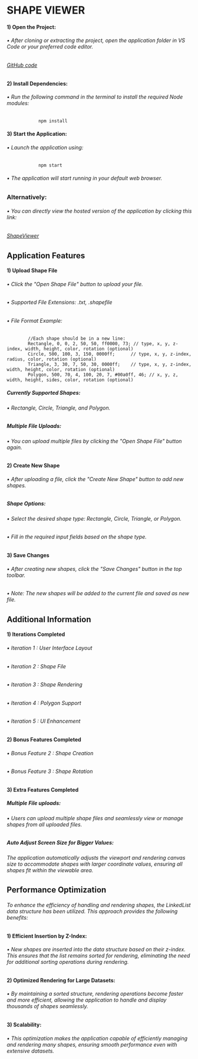 # SHAPE VIEWER

#### 1) Open the Project:
######  • After cloning or extracting the project, open the application folder in VS Code or your preferred code editor.
######           [GitHub code](https://github.com/rajesh9442/ShapeViewer)

#### 2) Install Dependencies:
######  • Run the following command in the terminal to install the required Node modules:
                npm install

#### 3) Start the Application:
######  • Launch the application using:
                npm start
######  • The application will start running in your default web browser.

### Alternatively:
######  • You can directly view the hosted version of the application by clicking this link:
######            [ShapeViewer](https://shape-viewer-seven.vercel.app/)

            
## Application Features
#### 1) Upload Shape File
######  • Click the "Open Shape File" button to upload your file.
######  • Supported File Extensions: .txt, .shapefile
######  • File Format Example:

            //Each shape should be in a new line:
            Rectangle, 0, 0, 2, 50, 50, ff0000, 73; // type, x, y, z-index, width, height, color, rotation (optional)
            Circle, 500, 100, 3, 150, 0000ff;      // type, x, y, z-index, radius, color, rotation (optional)
            Triangle, 3, 30, 7, 50, 30, 0000ff;    // type, x, y, z-index, width, height, color, rotation (optional)
            Polygon, 500, 70, 4, 100, 20, 7, #00a0ff, 46; // x, y, z, width, height, sides, color, rotation (optional)

##### Currently Supported Shapes:
######  • Rectangle, Circle, Triangle, and Polygon.
#####   Multiple File Uploads:
######  • You can upload multiple files by clicking the "Open Shape File" button again.

#### 2) Create New Shape
######  • After uploading a file, click the "Create New Shape" button to add new shapes.
#####   Shape Options:
######  • Select the desired shape type: Rectangle, Circle, Triangle, or Polygon.
######  • Fill in the required input fields based on the shape type.

#### 3) Save Changes
######  • After creating new shapes, click the "Save Changes" button in the top toolbar.
######  • Note: The new shapes will be added to the current file and saved as new file.


## Additional Information
#### 1) Iterations Completed
######  • Iteration 1 : User Interface Layout
######  • Iteration 2 : Shape File
######  • Iteration 3 : Shape Rendering
######  • Iteration 4 : Polygon Support
######  • Iteration 5 : UI Enhancement

#### 2) Bonus Features Completed
######  • Bonus Feature 2 : Shape Creation
######  • Bonus Feature 3 : Shape Rotation

#### 3) Extra Features Completed
#####   Multiple File uploads: 
######  • Users can upload multiple shape files and seamlessly view or manage shapes from all uploaded files.
#####   Auto Adjust Screen Size for Bigger Values:
######  The application automatically adjusts the viewport and rendering canvas size to accommodate shapes with larger coordinate values, ensuring all shapes fit within the viewable area.



## Performance Optimization
######  To enhance the efficiency of handling and rendering shapes, the LinkedList data structure has been utilized. This approach provides the following benefits:

#### 1) Efficient Insertion by Z-Index:
######  • New shapes are inserted into the data structure based on their z-index. This ensures that the list remains sorted for rendering, eliminating the need for additional sorting operations during rendering.

#### 2) Optimized Rendering for Large Datasets:
######  • By maintaining a sorted structure, rendering operations become faster and more efficient, allowing the application to handle and display thousands of shapes seamlessly.

#### 3) Scalability:
######  • This optimization makes the application capable of efficiently managing and rendering many shapes, ensuring smooth performance even with extensive datasets.

